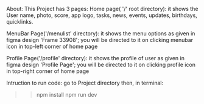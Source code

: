 About:
This Project has 3 pages:
Home page( '/' root directory): it shows the User name, photo, score, app logo, tasks, news, events, updates, birthdays, quicklinks.

MenuBar Page('/menulist' directory): it shows the menu options as given in figma design 'Frame 33908'; 
you will be directed to it on clicking menubar icon in top-left corner of home page 

Profile Page('/profile' directory): it shows the profile of user as given in figma design 'Profile Page'; 
you will be directed to it on clicking profile icon in top-right corner of home page

Intruction to run code:
go to Project directory
then, in terminal:
>> npm install
>> npm run dev
